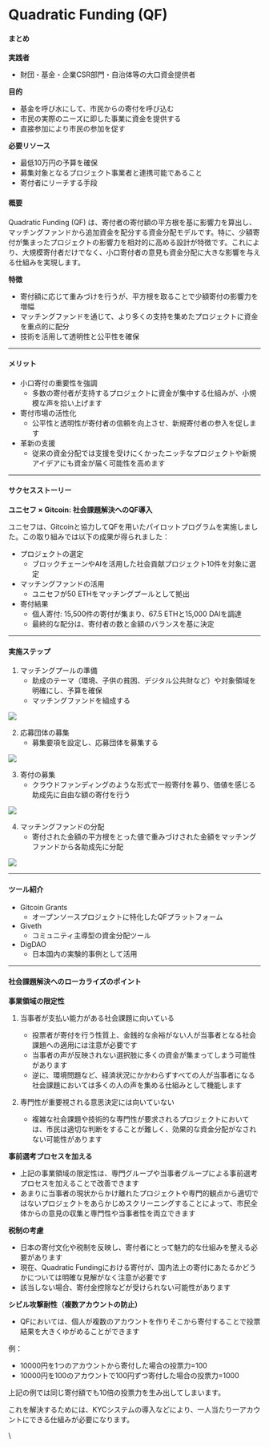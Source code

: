 # Quadratic Funding (QF)

#### まとめ

**実践者**
* 財団・基金・企業CSR部門・自治体等の大口資金提供者

**目的**
* 基金を呼び水にして、市民からの寄付を呼び込む
* 市民の実際のニーズに即した事業に資金を提供する
* 直接参加により市民の参加を促す

**必要リソース**
* 最低10万円の予算を確保
* 募集対象となるプロジェクト事業者と連携可能であること
* 寄付者にリーチする手段

#### 概要

Quadratic Funding (QF) は、寄付者の寄付額の平方根を基に影響力を算出し、マッチングファンドから追加資金を配分する資金分配モデルです。特に、少額寄付が集まったプロジェクトの影響力を相対的に高める設計が特徴です。これにより、大規模寄付者だけでなく、小口寄付者の意見も資金分配に大きな影響を与える仕組みを実現します。

**特徴**
* 寄付額に応じて重みづけを行うが、平方根を取ることで少額寄付の影響力を増幅
* マッチングファンドを通じて、より多くの支持を集めたプロジェクトに資金を重点的に配分
* 技術を活用して透明性と公平性を確保

***

#### メリット

* 小口寄付の重要性を強調
  * 多数の寄付者が支持するプロジェクトに資金が集中する仕組みが、小規模な声を拾い上げます
* 寄付市場の活性化
  * 公平性と透明性が寄付者の信頼を向上させ、新規寄付者の参入を促します
* 革新の支援
  * 従来の資金分配では支援を受けにくかったニッチなプロジェクトや新規アイデアにも資金が届く可能性を高めます

***

#### サクセスストーリー

**ユニセフ × Gitcoin: 社会課題解決へのQF導入**

ユニセフは、Gitcoinと協力してQFを用いたパイロットプログラムを実施しました。この取り組みでは以下の成果が得られました：

* プロジェクトの選定
  * ブロックチェーンやAIを活用した社会貢献プロジェクト10件を対象に選定
* マッチングファンドの活用
  * ユニセフが50 ETHをマッチングプールとして拠出
* 寄付結果
  * 個人寄付: 15,500件の寄付が集まり、67.5 ETHと15,000 DAIを調達
  * 最終的な配分は、寄付者の数と金額のバランスを基に決定

***

#### 実施ステップ

1. マッチングプールの準備
   * 助成のテーマ（環境、子供の貧困、デジタル公共財など）や対象領域を明確にし、予算を確保
   * マッチングファンドを組成する

![](https://lh7-rt.googleusercontent.com/docsz/AD_4nXfUqe5cLV0QSYWN0GWj7Z6oRIFqqfUUL-Zg1giRUh64zsZE67O4pSln_1LmLl3v7ldVzDVsM6HAUtitc35QhIU3xFhAdSAs-j1PUUtCnlJ4nRwoqtQu-jipE527Fc9ZAOKoqWyg?key=6tXFggTCyH1LuFr2_Qn6gfEM)

2. 応募団体の募集
   * 募集要項を設定し、応募団体を募集する

![](https://lh7-rt.googleusercontent.com/docsz/AD_4nXdPK9QWWVeH0egDuqVoV_GZ66RDYNxt19l2dgsrarn7DX5sx8wnE6Qkpif9RJYVS1sos1YPoi4kq6e1ufGlRG5tst0dNC6xhxX7qBslyKNkLBiNpYDuo72AYwZBtYEcVC_1XXlGfg?key=6tXFggTCyH1LuFr2_Qn6gfEM)

3. 寄付の募集
   * クラウドファンディングのような形式で一般寄付を募り、価値を感じる助成先に自由な額の寄付を行う

![](https://lh7-rt.googleusercontent.com/docsz/AD_4nXe8LZ27lAIhHgbiMWepPHt8Q0Zz6X9i-bZLKQLqKm4GFNNRKdlJAQXQLUvsBdJmFmYhbDpsRBCYInwddS_mYiGjmv_bz7Gt_dEf4G9hAyKTdnHLeQc862nSwgnNTHN1GazYUr2BPQ?key=6tXFggTCyH1LuFr2_Qn6gfEM)

4. マッチングファンドの分配
   * 寄付された金額の平方根をとった値で重みづけされた金額をマッチングファンドから各助成先に分配

![](https://lh7-rt.googleusercontent.com/docsz/AD_4nXdSV5_cbdMzG2MwvwvNiBujYPZ_Q35e5mxAsuZ5gnF4YhM3WXLa_ZDdf_kC9F-jex7qXA_1ZYAUgkLWPVyECZfp9uSQs6rhm1JLH7F7KHyYlBlcpibC2Hil8Fe1KcpslAgJ6Q9_jQ?key=6tXFggTCyH1LuFr2_Qn6gfEM)

***

#### ツール紹介

* Gitcoin Grants
  * オープンソースプロジェクトに特化したQFプラットフォーム
* Giveth
  * コミュニティ主導型の資金分配ツール
* DigDAO
  * 日本国内の実験的事例として活用

***

#### 社会課題解決へのローカライズのポイント

**事業領域の限定性**

1. 当事者が支払い能力がある社会課題に向いている
   * 投票者が寄付を行う性質上、金銭的な余裕がない人が当事者となる社会課題への適用には注意が必要です
   * 当事者の声が反映されない選択肢に多くの資金が集まってしまう可能性があります
   * 逆に、環境問題など、経済状況にかかわらずすべての人が当事者になる社会課題においては多くの人の声を集める仕組みとして機能します

2. 専門性が重要視される意思決定には向いていない
   * 複雑な社会課題や技術的な専門性が要求されるプロジェクトにおいては、市民は適切な判断をすることが難しく、効果的な資金分配がなされない可能性があります

**事前選考プロセスを加える**
* 上記の事業領域の限定性は、専門グループや当事者グループによる事前選考プロセスを加えることで改善できます
* あまりに当事者の現状からかけ離れたプロジェクトや専門的観点から適切ではないプロジェクトをあらかじめスクリーニングすることによって、市民全体からの意見の収集と専門性や当事者性を両立できます

**税制の考慮**
* 日本の寄付文化や税制を反映し、寄付者にとって魅力的な仕組みを整える必要があります
* 現在、Quadratic Fundingにおける寄付が、国内法上の寄付にあたるかどうかについては明確な見解がなく注意が必要です
* 該当しない場合、寄付金控除などが受けられない可能性があります

**シビル攻撃耐性（複数アカウントの防止）**
* QFにおいては、個人が複数のアカウントを作りそこから寄付することで投票結果を大きくゆがめることができます

例：
* 10000円を1つのアカウントから寄付した場合の投票力=100
* 10000円を100のアカウントで100円ずつ寄付した場合の投票力=1000

上記の例では同じ寄付額でも10倍の投票力を生み出してしまいます。

これを解決するためには、KYCシステムの導入などにより、一人当たり一アカウントにできる仕組みが必要になります。

\
